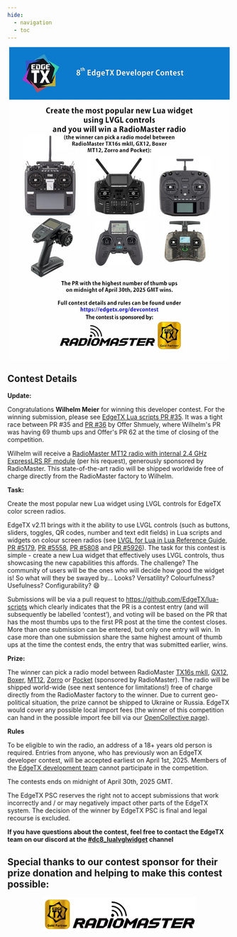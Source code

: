 ```yaml
---
hide:
  - navigation
  - toc
---
```


<p></p> 
<p align="center">
<a><img src="/assets/dc8_poster.jpg?raw=true" align="center" width="497"></a>
</P>

## **Contest Details**

**Update:**

Congratulations **Wilhelm Meier** for winning this developer contest. For the winning submission, please see [EdgeTX Lua scripts PR #35](https://github.com/EdgeTX/lua-scripts/pull/35). It was a tight race between PR #35 and [PR #36](https://github.com/EdgeTX/lua-scripts/pull/36) by Offer Shmuely, where Wilhelm's PR was having 69 thumb ups and Offer's PR 62 at the time of closing of the competition.

Wilhelm will receive a [RadioMaster MT12 radio with internal 2.4 GHz ExpressLRS RF module](https://www.radiomasterrc.com/products/mt12-surface-radio-controller?variant=48008718024935) (per his request), generously sponsored by RadioMaster. This state-of-the-art radio will be shipped worldwide free of charge directly from the RadioMaster factory to Wilhelm.

**Task:**

Create the most popular new Lua widget using LVGL controls for EdgeTX color screen radios.

EdgeTX v2.11 brings with it the ability to use LVGL controls (such as buttons, sliders, toggles, QR codes, number and text edit fields) in Lua scripts and widgets on colour screen radios (see [LVGL for Lua in Lua Reference Guide](https://luadoc.edgetx.org/next-snapshot/lua-api-reference/lvgl-for-lua/overview), [PR #5179](https://github.com/EdgeTX/edgetx/pull/5179), [PR #5558](https://github.com/EdgeTX/edgetx/pull/5558), [PR #5808](https://github.com/EdgeTX/edgetx/pull/5808) and [PR #5926](https://github.com/EdgeTX/edgetx/pull/5926)). The task for this contest is simple - create a new Lua widget that effectively uses LVGL controls, thus showcasing the new capabilities this affords. The challenge? The community of users will be the ones who will decide how good the widget is! So what will they be swayed by… Looks? Versatility? Colourfulness? Usefulness? Configurability? 😄

Submissions will be via a pull request to https://github.com/EdgeTX/lua-scripts which clearly indicates that the PR is a contest entry (and will subsequently be labelled ‘contest’), and voting will be based on the PR that has the most thumbs ups to the first PR post at the time the contest closes. More than one submission can be entered, but only one entry will win. In case more than one submission share the same highest amount of thumb ups at the time the contest ends, the entry that was submitted earlier, wins.


**Prize:**

The winner can pick a radio model between RadioMaster [TX16s mkII](https://www.radiomasterrc.com/products/tx16s-mark-ii-radio-controller), [GX12](https://www.radiomasterrc.com/products/gx12-dual-band-gemini-x-radio-controller), [Boxer](https://www.radiomasterrc.com/products/boxer-radio-controller-m2), [MT12](https://www.radiomasterrc.com/products/mt12-surface-radio-controller), [Zorro](https://www.radiomasterrc.com/products/zorro-radio-controller) or [Pocket](https://www.radiomasterrc.com/products/pocket-radio-controller-m2) (sponsored by RadioMaster). The radio will be shipped world-wide (see next sentence for limitations!) free of charge directly from the RadioMaster factory to the winner. Due to current geo-political situation, the prize cannot be shipped to Ukraine or Russia. EdgeTX would cover any possible local import fees (the winner of this competition can hand in the possible import fee bill via our [OpenCollective page](https://opencollective.com/edgetx/expenses/new)).


**Rules**

To be eligible to win the radio, an address of a 18+ years old person is required. Entries from anyone, who has previously won an EdgeTX developer contest, will be accepted earliest on April 1st, 2025. Members of the <a href="https://edgetx.org/bylaws/#edgetx-development-team">EdgeTX development team</a> cannot participate in the competition.

The contests ends on midnight of April 30th, 2025 GMT.

The EdgeTX PSC reserves the right not to accept submissions that work incorrectly and / or may negatively impact other parts of the EdgeTX system. The decision of the winner by EdgeTX PSC is final and legal recourse is excluded.


**If you have questions about the contest, feel free to contact the EdgeTX team on our discord at the [#dc8_lualvglwidget](https://discord.com/channels/839849772864503828/1344660748248285194) channel**


## **Special thanks to our contest sponsor for their prize donation and helping to make this contest possible:**

<p></p> 
<p align="center">
<a href="https://www.radiomasterrc.com/" target="_blank"><img src="/assets/RadioMasterGold.png?raw=true" align="center" width="344"></a>
</p>
